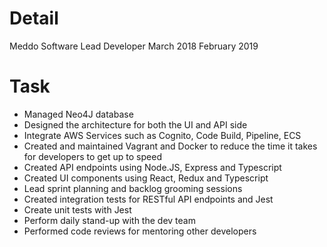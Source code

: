 # Detail
Meddo Software
Lead Developer 
March 2018
February 2019
# Task
- Managed Neo4J database
- Designed the architecture for both the UI and API side
- Integrate AWS Services such as Cognito, Code Build, Pipeline, ECS
- Created and maintained Vagrant and Docker to reduce the time it takes for developers to get up to speed
- Created API endpoints using Node.JS, Express and Typescript
- Created UI components using React, Redux and Typescript 
- Lead sprint planning and backlog grooming sessions
- Created integration tests for RESTful API endpoints and Jest
- Create unit tests with Jest
- Perform daily stand-up with the dev team
- Performed code reviews for mentoring other developers
